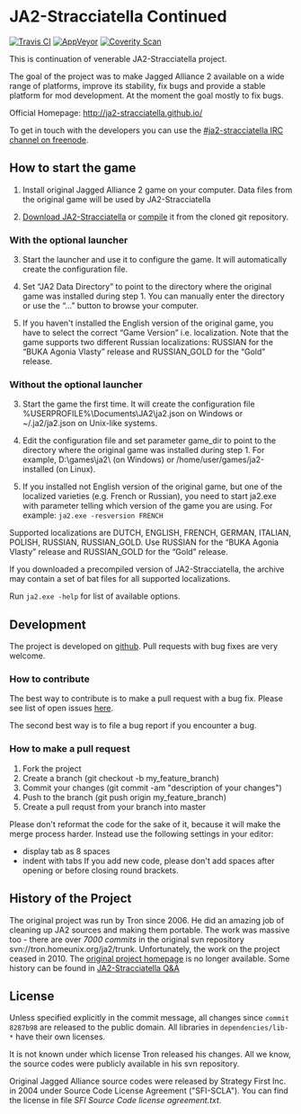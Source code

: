 # JA2-Stracciatella Continued

[![Travis CI](https://img.shields.io/travis/ja2-stracciatella/ja2-stracciatella/nightly.svg?style=flat-square&logo=travis&label=Travis%20CI)](https://travis-ci.org/ja2-stracciatella/ja2-stracciatella)
[![AppVeyor](https://img.shields.io/appveyor/ci/ja2-stracciatella/ja2-stracciatella/nightly.svg?style=flat-square&logo=appveyor&label=AppVeyor)](https://ci.appveyor.com/project/ja2-stracciatella/ja2-stracciatella)
[![Coverity Scan](https://img.shields.io/coverity/scan/8431.svg?style=flat-square&label=Coverity%20Scan)](https://scan.coverity.com/projects/ja2-stracciatella-ja2-stracciatella)

This is continuation of venerable JA2-Stracciatella project.

The goal of the project was to make Jagged Alliance 2 available on a wide range of platforms, improve its stability, fix bugs and provide a stable platform for mod development.  At the moment the goal mostly to fix bugs.

Official Homepage: http://ja2-stracciatella.github.io/

To get in touch with the developers you can use the [#ja2-stracciatella IRC channel on freenode](http://webchat.freenode.net/?channels=ja2-stracciatella).

## How to start the game

1. Install original Jagged Alliance 2 game on your computer.  Data files from the original game will be used by JA2-Stracciatella

2. [Download JA2-Stracciatella](http://ja2-stracciatella.github.io/download/) or [compile](COMPILATION.md) it from the cloned git repository.

### With the optional launcher
3. Start the launcher and use it to configure the game. It will automatically create the configuration file.

4. Set “JA2 Data Directory” to point to the directory where the original game was installed during step 1. You can manually enter the directory or use the “...” button to browse your computer.

5. If you haven't installed the English version of the original game, you have to select the correct “Game Version” i.e. localization. Note that the game supports two different Russian localizations: RUSSIAN for the “BUKA Agonia Vlasty” release and RUSSIAN_GOLD for the “Gold” release.

### Without the optional launcher
3. Start the game the first time.  It will create the configuration file %USERPROFILE%\Documents\JA2\ja2.json on Windows or ~/.ja2/ja2.json on Unix-like systems.

4. Edit the configuration file and set parameter game_dir to point to the directory where the original game was installed during step 1.  For example, D:\games\ja2\ (on Windows) or /home/user/games/ja2-installed (on Linux).

5. If you installed not English version of the original game, but one of the localized varieties (e.g. French or Russian), you need to start ja2.exe with parameter telling which version of the game you are using.  For example: ```ja2.exe -resversion FRENCH```

Supported localizations are DUTCH, ENGLISH, FRENCH, GERMAN, ITALIAN, POLISH, RUSSIAN, RUSSIAN_GOLD. Use RUSSIAN for the “BUKA Agonia Vlasty” release and RUSSIAN_GOLD for the “Gold” release.

If you downloaded a precompiled version of JA2-Stracciatella, the archive may contain a set of bat files for all supported localizations.

Run ```ja2.exe -help``` for list of available options.


## Development

The project is developed on [github](https://github.com/ja2-stracciatella/ja2-stracciatella).  Pull requests with bug fixes are very welcome.

### How to contribute

The best way to contribute is to make a pull request with a bug fix.  Please see list of open issues [here](https://github.com/ja2-stracciatella/ja2-stracciatella/issues).

The second best way is to file a bug report if you encounter a bug.

### How to make a pull request

1. Fork the project
2. Create a branch (git checkout -b my_feature_branch)
3. Commit your changes (git commit -am "description of your changes")
4. Push to the branch (git push origin my_feature_branch)
5. Create a pull requst from your branch into master

Please don't reformat the code for the sake of it, because it will make the merge process harder.  Instead use the following settings in your editor:
- display tab as 8 spaces
- indent with tabs
If you add new code, please don't add spaces after opening or before closing round brackets.

## History of the Project

The original project was run by Tron since 2006.  He did an amazing job of
cleaning up JA2 sources and making them portable.  The work was massive too -
there are over *7000 commits* in the original svn repository
svn://tron.homeunix.org/ja2/trunk.  Unfortunately, the work on the project
ceased in 2010.  The [original project homepage](http://tron.homeunix.org/ja2)
is no longer available.  Some history can be found in [JA2-Stracciatella
Q&A](http://thepit.ja-galaxy-forum.com/index.php?t=msg&th=13222)

## License

Unless specified explicitly in the commit message, all changes since `commit
8287b98` are released to the public domain.  All libraries in `dependencies/lib-*`
have their own licenses.

It is not known under which license Tron released his changes.  All we know,
the source codes were publicly available in his svn repository.

Original Jagged Alliance source codes were released by Strategy First Inc. in
2004 under Source Code License Agreement ("SFI-SCLA").  You can find the
license in file *SFI Source Code license agreement.txt*.
